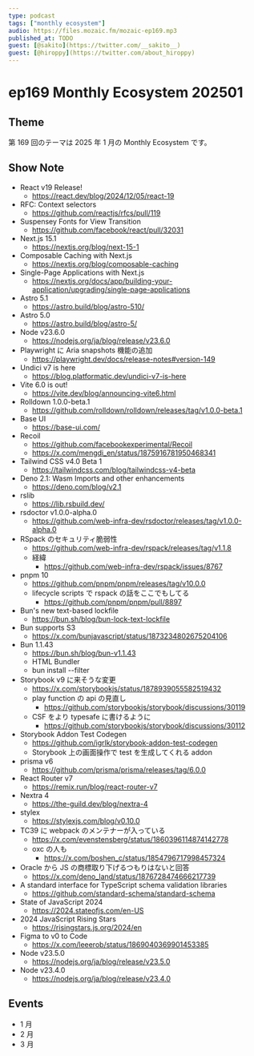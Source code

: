 ```yaml
---
type: podcast
tags: ["monthly ecosystem"]
audio: https://files.mozaic.fm/mozaic-ep169.mp3
published_at: TODO
guest: [@sakito](https://twitter.com/__sakito__)
guest: [@hiroppy](https://twitter.com/about_hiroppy)
---
```


# ep169 Monthly Ecosystem 202501

## Theme

第 169 回のテーマは 2025 年 1 月の Monthly Ecosystem です。


## Show Note

- React v19 Release!
  - https://react.dev/blog/2024/12/05/react-19
- RFC: Context selectors
  - https://github.com/reactjs/rfcs/pull/119
- Suspensey Fonts for View Transition
  - https://github.com/facebook/react/pull/32031
- Next.js 15.1
  - https://nextjs.org/blog/next-15-1
- Composable Caching with Next.js
  - https://nextjs.org/blog/composable-caching
- Single-Page Applications with Next.js
  - https://nextjs.org/docs/app/building-your-application/upgrading/single-page-applications
- Astro 5.1
  - https://astro.build/blog/astro-510/
- Astro 5.0
  - https://astro.build/blog/astro-5/
- Node v23.6.0
  - https://nodejs.org/ja/blog/release/v23.6.0
- Playwright に Aria snapshots 機能の追加
  - https://playwright.dev/docs/release-notes#version-149
- Undici v7 is here
  - https://blog.platformatic.dev/undici-v7-is-here
- Vite 6.0 is out!
  - https://vite.dev/blog/announcing-vite6.html
- Rolldown 1.0.0-beta.1
  - https://github.com/rolldown/rolldown/releases/tag/v1.0.0-beta.1
- Base UI
  - https://base-ui.com/
- Recoil
  - https://github.com/facebookexperimental/Recoil
  - https://x.com/mengdi_en/status/1875916781950468341
- Tailwind CSS v4.0 Beta 1
  - https://tailwindcss.com/blog/tailwindcss-v4-beta
- Deno 2.1: Wasm Imports and other enhancements
  - https://deno.com/blog/v2.1
- rslib
  - https://lib.rsbuild.dev/
- rsdoctor v1.0.0-alpha.0
  - https://github.com/web-infra-dev/rsdoctor/releases/tag/v1.0.0-alpha.0
- RSpack のセキュリティ脆弱性
  - https://github.com/web-infra-dev/rspack/releases/tag/v1.1.8
  - 経緯
    - https://github.com/web-infra-dev/rspack/issues/8767
- pnpm 10
  - https://github.com/pnpm/pnpm/releases/tag/v10.0.0
  - lifecycle scripts で rspack の話をここでもしてる
    - https://github.com/pnpm/pnpm/pull/8897
- Bun's new text-based lockfile
  - https://bun.sh/blog/bun-lock-text-lockfile
- Bun supports S3
  - https://x.com/bunjavascript/status/1873234802675204106
- Bun 1.1.43
  - https://bun.sh/blog/bun-v1.1.43
  - HTML Bundler
  - bun install --filter
- Storybook v9 に来そうな変更
  - https://x.com/storybookjs/status/1878939055582519432
  - play function の api の見直し
    - https://github.com/storybookjs/storybook/discussions/30119
  - CSF をより typesafe に書けるように
    - https://github.com/storybookjs/storybook/discussions/30112
- Storybook Addon Test Codegen
  - https://github.com/igrlk/storybook-addon-test-codegen
  - Storybook 上の画面操作で test を生成してくれる addon
- prisma v6
  - https://github.com/prisma/prisma/releases/tag/6.0.0
- React Router v7
  - https://remix.run/blog/react-router-v7
- Nextra 4
  - https://the-guild.dev/blog/nextra-4
- stylex
  - https://stylexjs.com/blog/v0.10.0
- TC39 に webpack のメンテナーが入っている
  - https://x.com/evenstensberg/status/1860396114874142778
  - oxc の人も
    - https://x.com/boshen_c/status/1854796717998457324
- Oracle から JS の商標取り下げるつもりはないと回答
  - https://x.com/deno_land/status/1876728474666217739
- A standard interface for TypeScript schema validation libraries
  - https://github.com/standard-schema/standard-schema
- State of JavaScript 2024
  - https://2024.stateofjs.com/en-US
- 2024 JavaScript Rising Stars
  - https://risingstars.js.org/2024/en
- Figma to v0 to Code
  - https://x.com/leeerob/status/1869040369901453385
- Node v23.5.0
  - https://nodejs.org/ja/blog/release/v23.5.0
- Node v23.4.0
  - https://nodejs.org/ja/blog/release/v23.4.0


## Events

- 1 月
- 2 月
- 3 月